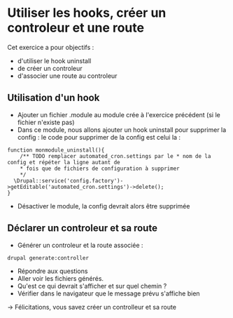 # Utiliser les hooks, créer un controleur et une route

Cet exercice a pour objectifs :
* d'utiliser le hook uninstall
* de créer un controleur
* d'associer une route au controleur

## Utilisation d'un hook
* Ajouter un fichier .module au module crée à l'exercice précédent (si le fichier n'existe pas)
* Dans ce module, nous allons ajouter un hook uninstall pour supprimer la config : le code pour supprimer de la config est celui la : 
```
function monmodule_uninstall(){
    /** TODO remplacer automated_cron.settings par le * nom de la config et répéter la ligne autant de 
    * fois que de fichiers de configuration à supprimer
    */
  \Drupal::service('config.factory')->getEditable('automated_cron.settings')->delete();
}
```
* Désactiver le module, la config devrait alors être supprimée

## Déclarer un controleur et sa route 
* Générer un controleur et la route associée :
```
drupal generate:controller
```
* Répondre aux questions
* Aller voir les fichiers générés.
* Qu'est ce qui devrait s'afficher et sur quel chemin ?
* Vérifier dans le navigateur que le message prévu s'affiche bien 

-> Félicitations, vous savez créer un controlleur et sa route 
